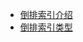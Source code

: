 - [倒排索引介绍](https://github.com/alibaba/havenask/wiki/%E5%80%92%E6%8E%92%E7%B4%A2%E5%BC%95%E4%BB%8B%E7%BB%8D#%E5%80%92%E6%8E%92%E7%B4%A2%E5%BC%95%E5%AD%98%E5%82%A8%E4%BF%A1%E6%81%AF)
- [倒排索引类型](https://github.com/alibaba/havenask/wiki/%E5%80%92%E6%8E%92%E7%B4%A2%E5%BC%95%E7%B1%BB%E5%9E%8B)